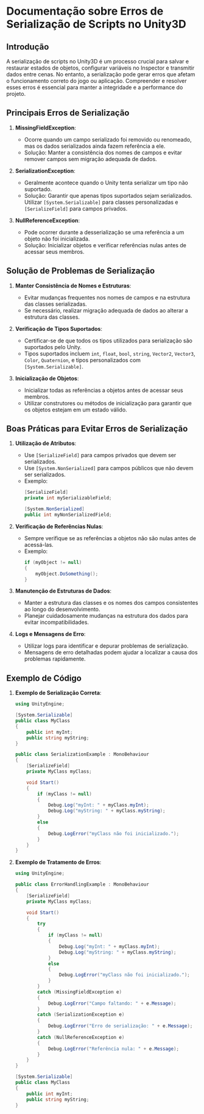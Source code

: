
# Documentação sobre Erros de Serialização de Scripts no Unity3D

## Introdução

A serialização de scripts no Unity3D é um processo crucial para salvar e restaurar estados de objetos, configurar variáveis no Inspector e transmitir dados entre cenas. No entanto, a serialização pode gerar erros que afetam o funcionamento correto do jogo ou aplicação. Compreender e resolver esses erros é essencial para manter a integridade e a performance do projeto.

## Principais Erros de Serialização

1. **MissingFieldException**:
   - Ocorre quando um campo serializado foi removido ou renomeado, mas os dados serializados ainda fazem referência a ele.
   - Solução: Manter a consistência dos nomes de campos e evitar remover campos sem migração adequada de dados.

2. **SerializationException**:
   - Geralmente acontece quando o Unity tenta serializar um tipo não suportado.
   - Solução: Garantir que apenas tipos suportados sejam serializados. Utilizar `[System.Serializable]` para classes personalizadas e `[SerializeField]` para campos privados.

3. **NullReferenceException**:
   - Pode ocorrer durante a desserialização se uma referência a um objeto não foi inicializada.
   - Solução: Inicializar objetos e verificar referências nulas antes de acessar seus membros.

## Solução de Problemas de Serialização

1. **Manter Consistência de Nomes e Estruturas**:
   - Evitar mudanças frequentes nos nomes de campos e na estrutura das classes serializadas.
   - Se necessário, realizar migração adequada de dados ao alterar a estrutura das classes.

2. **Verificação de Tipos Suportados**:
   - Certificar-se de que todos os tipos utilizados para serialização são suportados pelo Unity.
   - Tipos suportados incluem `int`, `float`, `bool`, `string`, `Vector2`, `Vector3`, `Color`, `Quaternion`, e tipos personalizados com `[System.Serializable]`.

3. **Inicialização de Objetos**:
   - Inicializar todas as referências a objetos antes de acessar seus membros.
   - Utilizar construtores ou métodos de inicialização para garantir que os objetos estejam em um estado válido.

## Boas Práticas para Evitar Erros de Serialização

1. **Utilização de Atributos**:
   - Use `[SerializeField]` para campos privados que devem ser serializados.
   - Use `[System.NonSerialized]` para campos públicos que não devem ser serializados.
   - Exemplo:
     ```csharp
     [SerializeField]
     private int mySerializableField;

     [System.NonSerialized]
     public int myNonSerializedField;
     ```

2. **Verificação de Referências Nulas**:
   - Sempre verifique se as referências a objetos não são nulas antes de acessá-las.
   - Exemplo:
     ```csharp
     if (myObject != null)
     {
         myObject.DoSomething();
     }
     ```

3. **Manutenção de Estruturas de Dados**:
   - Manter a estrutura das classes e os nomes dos campos consistentes ao longo do desenvolvimento.
   - Planejar cuidadosamente mudanças na estrutura dos dados para evitar incompatibilidades.

4. **Logs e Mensagens de Erro**:
   - Utilizar logs para identificar e depurar problemas de serialização.
   - Mensagens de erro detalhadas podem ajudar a localizar a causa dos problemas rapidamente.

## Exemplo de Código

1. **Exemplo de Serialização Correta**:
   ```csharp
   using UnityEngine;

   [System.Serializable]
   public class MyClass
   {
       public int myInt;
       public string myString;
   }

   public class SerializationExample : MonoBehaviour
   {
       [SerializeField]
       private MyClass myClass;

       void Start()
       {
           if (myClass != null)
           {
               Debug.Log("myInt: " + myClass.myInt);
               Debug.Log("myString: " + myClass.myString);
           }
           else
           {
               Debug.LogError("myClass não foi inicializado.");
           }
       }
   }
   ```

2. **Exemplo de Tratamento de Erros**:
   ```csharp
   using UnityEngine;

   public class ErrorHandlingExample : MonoBehaviour
   {
       [SerializeField]
       private MyClass myClass;

       void Start()
       {
           try
           {
               if (myClass != null)
               {
                   Debug.Log("myInt: " + myClass.myInt);
                   Debug.Log("myString: " + myClass.myString);
               }
               else
               {
                   Debug.LogError("myClass não foi inicializado.");
               }
           }
           catch (MissingFieldException e)
           {
               Debug.LogError("Campo faltando: " + e.Message);
           }
           catch (SerializationException e)
           {
               Debug.LogError("Erro de serialização: " + e.Message);
           }
           catch (NullReferenceException e)
           {
               Debug.LogError("Referência nula: " + e.Message);
           }
       }
   }

   [System.Serializable]
   public class MyClass
   {
       public int myInt;
       public string myString;
   }
   ```

